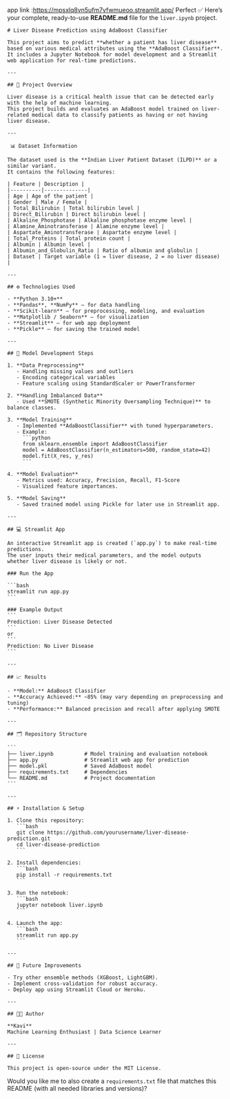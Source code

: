 app link :https://mpsxlq8vn5ufm7vfwmueoo.streamlit.app/
Perfect ✅ Here’s your complete, ready-to-use **README.md** file for the `liver.ipynb` project.

````{"variant":"standard","title":"README for Liver Disease Prediction Project","id":"47301"}
# Liver Disease Prediction using AdaBoost Classifier

This project aims to predict **whether a patient has liver disease** based on various medical attributes using the **AdaBoost Classifier**. It includes a Jupyter Notebook for model development and a Streamlit web application for real-time predictions.

---

## 🧠 Project Overview

Liver disease is a critical health issue that can be detected early with the help of machine learning.  
This project builds and evaluates an AdaBoost model trained on liver-related medical data to classify patients as having or not having liver disease.

---

 📊 Dataset Information

The dataset used is the **Indian Liver Patient Dataset (ILPD)** or a similar variant.  
It contains the following features:

| Feature | Description |
|----------|--------------|
| Age | Age of the patient |
| Gender | Male / Female |
| Total_Bilirubin | Total bilirubin level |
| Direct_Bilirubin | Direct bilirubin level |
| Alkaline_Phosphotase | Alkaline phosphotase enzyme level |
| Alamine_Aminotransferase | Alamine enzyme level |
| Aspartate_Aminotransferase | Aspartate enzyme level |
| Total_Proteins | Total protein count |
| Albumin | Albumin level |
| Albumin_and_Globulin_Ratio | Ratio of albumin and globulin |
| Dataset | Target variable (1 = liver disease, 2 = no liver disease) |

---

## ⚙️ Technologies Used

- **Python 3.10+**
- **Pandas**, **NumPy** — for data handling  
- **Scikit-learn** — for preprocessing, modeling, and evaluation  
- **Matplotlib / Seaborn** — for visualization  
- **Streamlit** — for web app deployment  
- **Pickle** — for saving the trained model  

---

## 🚀 Model Development Steps

1. **Data Preprocessing**  
   - Handling missing values and outliers  
   - Encoding categorical variables  
   - Feature scaling using StandardScaler or PowerTransformer  

2. **Handling Imbalanced Data**  
   - Used **SMOTE (Synthetic Minority Oversampling Technique)** to balance classes.

3. **Model Training**  
   - Implemented **AdaBoostClassifier** with tuned hyperparameters.  
   - Example:
     ```python
     from sklearn.ensemble import AdaBoostClassifier
     model = AdaBoostClassifier(n_estimators=500, random_state=42)
     model.fit(X_res, y_res)
     ```

4. **Model Evaluation**  
   - Metrics used: Accuracy, Precision, Recall, F1-Score  
   - Visualized feature importances.

5. **Model Saving**  
   - Saved trained model using Pickle for later use in Streamlit app.

---

## 💻 Streamlit App

An interactive Streamlit app is created (`app.py`) to make real-time predictions.  
The user inputs their medical parameters, and the model outputs whether liver disease is likely or not.

### Run the App

```bash
streamlit run app.py
```

### Example Output
```
Prediction: Liver Disease Detected
```
or  
```
Prediction: No Liver Disease
```

---

## 📈 Results

- **Model:** AdaBoost Classifier  
- **Accuracy Achieved:** ~85% (may vary depending on preprocessing and tuning)  
- **Performance:** Balanced precision and recall after applying SMOTE  

---

## 🗂️ Repository Structure

```
├── liver.ipynb          # Model training and evaluation notebook
├── app.py               # Streamlit web app for prediction
├── model.pkl            # Saved AdaBoost model
├── requirements.txt     # Dependencies
└── README.md            # Project documentation
```

---

## ⚡ Installation & Setup

1. Clone this repository:
   ```bash
   git clone https://github.com/yourusername/liver-disease-prediction.git
   cd liver-disease-prediction
   ```

2. Install dependencies:
   ```bash
   pip install -r requirements.txt
   ```

3. Run the notebook:
   ```bash
   jupyter notebook liver.ipynb
   ```

4. Launch the app:
   ```bash
   streamlit run app.py
   ```

---

## 🧩 Future Improvements

- Try other ensemble methods (XGBoost, LightGBM).  
- Implement cross-validation for robust accuracy.  
- Deploy app using Streamlit Cloud or Heroku.  

---

## 👨‍💻 Author

**Kavi**  
Machine Learning Enthusiast | Data Science Learner  

---

## 📝 License

This project is open-source under the MIT License.
````

Would you like me to also create a `requirements.txt` file that matches this README (with all needed libraries and versions)?
